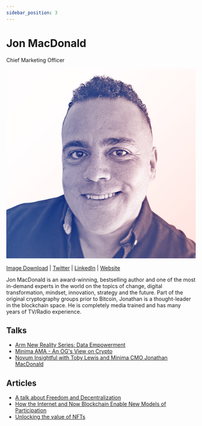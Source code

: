 ```yaml
---
sidebar_position: 3
---
```


# Jon MacDonald
Chief Marketing Officer

![Jon MacDonald](/img/people/Jon.jpg)

[Image Download](/img/people/Jon.jpg) | [Twitter](https://twitter.com/jmacdonald) | [LinkedIn](https://www.linkedin.com/in/jonathanmacdonald/) | [Website](https://jonathanmacdonald.com)
 
Jon MacDonald is an award-winning, bestselling author and one of the most in-demand experts in the world on the topics of change, digital transformation, mindset, innovation, strategy and the future. Part of the original cryptography groups prior to Bitcoin, Jonathan is a thought-leader in the blockchain space. He is completely media trained and has many years of TV/Radio experience.
 
## Talks
 
- [Arm New Reality Series: Data Empowerment](https://www.youtube.com/watch?v=XJKROBmF2GQ) 
- [Minima AMA - An OG's View on Crypto](https://www.youtube.com/watch?v=4hLwienHnZE)
- [Novum Insightful with Toby Lewis and Minima CMO Jonathan MacDonald](https://open.spotify.com/episode/7holeTPySCOrAgpOmKspQL?si=p-FB5ZJVRJCI_I9KbNB1GQ&nd=1)
 
 
## Articles
 
- [A talk about Freedom and Decentralization](https://minima.global/blog/a-talk-about-freedom-and-decentralization)
- [How the Internet and Now Blockchain Enable New Models of Participation](https://minima.global/blog/how-the-internet-and-now-blockchain-enable-new-models-of-participation)
- [Unlocking the value of NFTs](https://minima.global/blog/unlocking-the-value-of-nfts)
 
